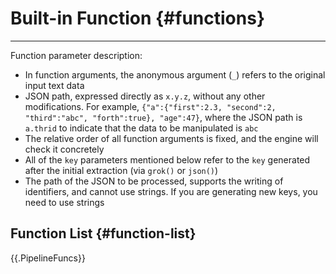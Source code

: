 # Built-in Function {#functions}
---

Function parameter description:

- In function arguments, the anonymous argument (`_`) refers to the original input text data
- JSON path, expressed directly as `x.y.z`, without any other modifications. For example, `{"a":{"first":2.3, "second":2, "third":"abc", "forth":true}, "age":47}`, where the JSON path is `a.thrid` to indicate that the data to be manipulated is `abc`
- The relative order of all function arguments is fixed, and the engine will check it concretely
- All of the `key` parameters mentioned below refer to the `key` generated after the initial extraction (via `grok()` or `json()`)
- The path of the JSON to be processed, supports the writing of identifiers, and cannot use strings. If you are generating new keys, you need to use strings

## Function List {#function-list}

{{.PipelineFuncs}}
